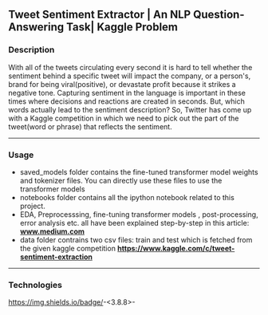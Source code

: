 ## Tweet Sentiment Extractor | An NLP Question-Answering Task| Kaggle Problem

### Description

With all of the tweets circulating every second it is hard to tell whether the sentiment behind a specific tweet will impact the company, or a person's, brand for being viral(positive), or devastate profit because it strikes a negative tone. Capturing sentiment in the language is important in these times where decisions and reactions are created in seconds. But, which words actually lead to the sentiment description? So, Twitter has come up with a Kaggle competition in which we need to pick out the part of the tweet(word or phrase) that reflects the sentiment.

***

### Usage
- saved_models folder contains the fine-tuned transformer model weights and tokenizer files. You can directly use these files to use the transformer models
- notebooks folder contains all the ipython notebook related to this project.
- EDA, Preprocesssing, fine-tuning transformer models , post-processing, error analysis etc. all have been explained step-by-step in this article: **www.medium.com**
- data folder contrains two csv files: train and test which is fetched from the given kaggle competition **https://www.kaggle.com/c/tweet-sentiment-extraction**

***

### Technologies

https://img.shields.io/badge/<python>-<3.8.8>-<yellow>


